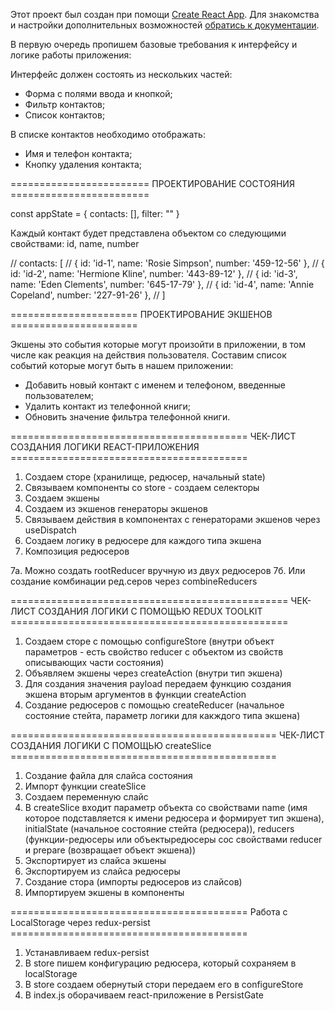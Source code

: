 Этот проект был создан при помощи
[Create React App](https://github.com/facebook/create-react-app). Для знакомства
и настройки дополнительных возможностей
[обратись к документации](https://facebook.github.io/create-react-app/docs/getting-started).

В первую очередь пропишем базовые требования к интерфейсу и логике работы
приложения:

Интерфейс должен состоять из нескольких частей:

- Форма с полями ввода и кнопкой;
- Фильтр контактов;
- Список контактов;

В списке контактов необходимо отображать:

- Имя и телефон контакта;
- Кнопку удаления контакта;

======================== ПРОЕКТИРОВАНИЕ СОСТОЯНИЯ ========================

const appState = { contacts: [], filter: "" }

Каждый контакт будет представлена объектом со следующими свойствами: id, name,
number

// contacts: [ // { id: 'id-1', name: 'Rosie Simpson', number: '459-12-56' }, //
{ id: 'id-2', name: 'Hermione Kline', number: '443-89-12' }, // { id: 'id-3',
name: 'Eden Clements', number: '645-17-79' }, // { id: 'id-4', name: 'Annie
Copeland', number: '227-91-26' }, // ]

====================== ПРОЕКТИРОВАНИЕ ЭКШЕНОВ ======================

Экшены это события которые могут произойти в приложении, в том числе как реакция
на действия пользователя. Составим список событий которые могут быть в нашем
приложении:

- Добавить новый контакт с именем и телефоном, введенные пользователем;
- Удалить контакт из телефонной книги;
- Обновить значение фильтра телефонной книги.

========================================= ЧЕК-ЛИСТ СОЗДАНИЯ ЛОГИКИ
REACT-ПРИЛОЖЕНИЯ =========================================

1. Создаем сторе (хранилище, редюсер, начальный state)
2. Связываем компоненты со store - создаем селекторы
3. Создаем экшены
4. Создаем из экшенов генераторы экшенов
5. Связываем действия в компонентах с генераторами экшенов через useDispatch
6. Создаем логику в редюсере для каждого типа экшена
7. Композиция редюсеров

7a. Можно создать rootReducer вручную из двух редюсеров 7б. Или создание
комбинации ред.серов через combineReducers

================================================ ЧЕК-ЛИСТ СОЗДАНИЯ ЛОГИКИ С
ПОМОЩЬЮ REDUX TOOLKIT ================================================

1. Создаем сторе с помощью configureStore (внутри объект параметров - есть
   свойство reducer с объектом из свойств описывающих части состояния)
2. Объявляем экшены через createAction (внутри тип экшена)
3. Для создания значения payload передаем функцию создания экшена вторым
   аргументов в функции createAction
4. Создание редюсеров с помощью createReducer (начальное состояние стейта,
   параметр логики для какждого типа экшена)

============================================== ЧЕК-ЛИСТ СОЗДАНИЯ ЛОГИКИ С
ПОМОЩЬЮ createSlice ==============================================

1. Создание файла для слайса состояния
2. Импорт функции createSlice
3. Создаем переменную слайс
4. В createSlice входит параметр объекта со свойствами name (имя которое
   подставляется к имени редюсера и формирует тип экшена), initialState
   (начальное состояние стейта (редюсера)), reducers (функции-редюсеры или
   объектыредюсеры сос свойствами reducer и prepare (возвращает объект экшена))
5. Экспортирует из слайса экшены
6. Экспортируем из слайса редюсеры
7. Создание стора (импорты редюсеров из слайсов)
8. Импортируем экшены в компоненты

========================================= Работа с LocalStorage через
redux-persist =========================================

1. Устанавливаем redux-persist
2. В store пишем конфигурацию редюсера, который сохраняем в localStorage
3. В store создаем обернутый стори передаем его в configureStore
4. В index.js оборачиваем react-приложение в PersistGate

